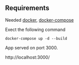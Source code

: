 ## Requirements

Needed [docker](https://docs.docker.com/get-docker/), [docker-compose](https://docs.docker.com/compose/install/)

Exect the following command
```shell
docker-compose up -d --build
```

App served on port 3000.

http://localhost:3000/
